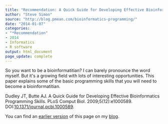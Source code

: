 ```yaml
---
title: "Recommendation: A Quick Guide for Developing Effective Bioinformatics Programming Skills"
author: "Steve Simon"
source: "http://blog.pmean.com/bioinformatics-programming/"
date: "2014-01-07"
categories: 
- "*Recommendation"
- 2014
- Informatics
- R software
output: html_document
page_update: complete
---
```


So you want to be a bioinformatitian? I can barely pronounce the word myself. But it's a growing field with lots of interesting opportunities. This paper explains some of the basic programming skills that you will need to become a bioinformatitian.

<!---More--->

Dudley JT, Butte AJ. A Quick Guide for Developing Effective Bioinformatics Programming Skills. PLoS Comput Biol. 2009;5(12):e1000589. DOI:[10.1371/journal.pcbi.1000589][doi1].

[doi1]: https://doi.org/10.1371/journal.pcbi.1000589

You can find an [earlier version][sim1] of this page on my [blog][sim2].

[sim1]: http://blog.pmean.com/bioinformatics-programming/
[sim2]: http://blog.pmean.com




